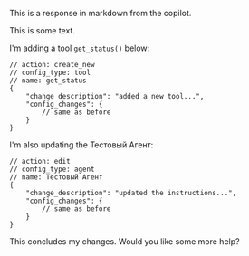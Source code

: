 This is a response in markdown from the copilot.

This is some text.

I'm adding a tool `get_status()` below:

```copilot_change
// action: create_new
// config_type: tool
// name: get_status
{
	"change_description": "added a new tool...",
	"config_changes": {
		// same as before
	}
}
```

I'm also updating the Тестовый Агент:

```copilot_change
// action: edit
// config_type: agent
// name: Тестовый Агент
{
	"change_description": "updated the instructions...",
	"config_changes": {
		// same as before
	}
}
```

This concludes my changes. Would you like some more help?